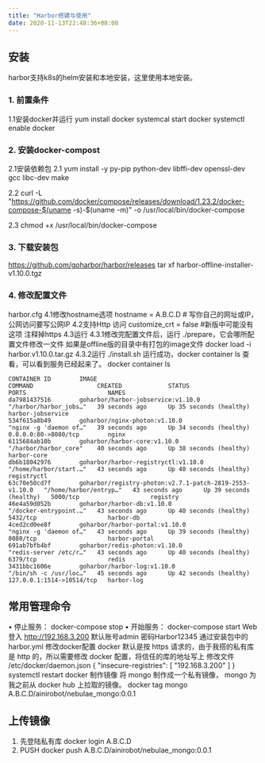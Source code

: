 ```yaml
---
title: "Harbor搭建与使用"
date: 2020-11-13T22:48:36+08:00
---
```


## 安装
harbor支持k8s的helm安装和本地安装，这里使用本地安装。
### 1.	前置条件
 1.1安装docker并运行
     yum install docker
     systemcal start docker
     systemctl enable docker
### 2.	安装docker-compost
  2.1安装依赖包
2.1 yum install -y py-pip  python-dev libffi-dev openssl-dev gcc libc-dev make

2.2  curl	-L "https://github.com/docker/compose/releases/download/1.23.2/docker-compose-$(uname -s)-$(uname -m)" -o /usr/local/bin/docker-compose

2.3  chmod +x /usr/local/bin/docker-compose


### 3.	下载安装包
https://github.com/goharbor/harbor/releases
tar xf harbor-offline-installer-v1.10.0.tgz

### 4.	修改配置文件
harbor.cfg
4.1修改hostname选项
hostname = A.B.C.D  # 写你自己的网址或IP，公网访问要写公网IP
4.2支持Http 访问
customize_crt = false  #新版中可能没有这项
注释掉https
4.3运行
4.3.1修改完配置文件后，运行 ./prepare，它会哪所配置文件修改一文件
 如果是offline版的目录中有打包的image文件
docker load -i harbor.v1.10.0.tar.gz
4.3.2运行 ./install.sh
运行成功，docker container ls 查看，可以看到服务已经起来了。
 docker container ls

```
CONTAINER ID        IMAGE                                                     COMMAND                  CREATED             STATUS                    PORTS                       NAMES
da7981437516        goharbor/harbor-jobservice:v1.10.0                        "/harbor/harbor_jobs…"   39 seconds ago      Up 35 seconds (healthy)                               harbor-jobservice
534f615a8b49        goharbor/nginx-photon:v1.10.0                             "nginx -g 'daemon of…"   39 seconds ago      Up 34 seconds (healthy)   0.0.0.0:80->8080/tcp        nginx
6115684ab10b        goharbor/harbor-core:v1.10.0                              "/harbor/harbor_core"    40 seconds ago      Up 38 seconds (healthy)                               harbor-core
db6b18042976        goharbor/harbor-registryctl:v1.10.0                       "/home/harbor/start.…"   43 seconds ago      Up 40 seconds (healthy)                               registryctl
63c70e50cd7f        goharbor/registry-photon:v2.7.1-patch-2819-2553-v1.10.0   "/home/harbor/entryp…"   43 seconds ago      Up 39 seconds (healthy)   5000/tcp                    registry
46e4a59d052b        goharbor/harbor-db:v1.10.0                                "/docker-entrypoint.…"   43 seconds ago      Up 40 seconds (healthy)   5432/tcp                    harbor-db
4ced2cd0ee8f        goharbor/harbor-portal:v1.10.0                            "nginx -g 'daemon of…"   43 seconds ago      Up 39 seconds (healthy)   8080/tcp                    harbor-portal
691ab7bfb4bf        goharbor/redis-photon:v1.10.0                             "redis-server /etc/r…"   43 seconds ago      Up 40 seconds (healthy)   6379/tcp                    redis
3431bbc1606e        goharbor/harbor-log:v1.10.0                               "/bin/sh -c /usr/loc…"   45 seconds ago      Up 42 seconds (healthy)   127.0.0.1:1514->10514/tcp   harbor-log
```

## 常用管理命令
•	停止服务： docker-compose stop
•	开始服务： docker-compose start
Web登入
http://192.168.3.200
默认账号admin  密码Harbor12345
通过安装包中的harbor.yml
修改docker配置
docker 默认是按 https 请求的，由于我搭的私有库是 http 的，所以需要修改 docker 配置，将信任的库的地址写上
修改文件 /etc/docker/daemon.json
{
  "insecure-registries": [
    "192.168.3.200"
  ]
}
systemctl restart docker
制作镜像
将 mongo 制作成一个私有镜像， mongo 为我之前从 docker hub 上拉取的镜像。
docker tag mongo A.B.C.D/ainirobot/nebulae_mongo:0.0.1

## 上传镜像
1. 先登陆私有库
docker login A.B.C.D
2.	PUSH
docker push A.B.C.D/ainirobot/nebulae_mongo:0.0.1